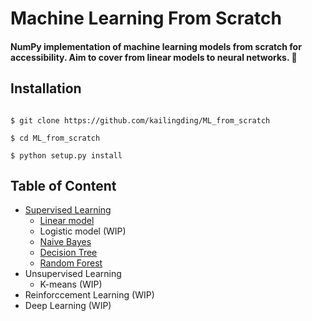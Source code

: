 # Machine Learning From Scratch

#### NumPy implementation of machine learning models from scratch for accessibility. Aim to cover from linear models to neural networks. 🚀

## Installation
<pre><code>
$ git clone https://github.com/kailingding/ML_from_scratch <br />
$ cd ML_from_scratch <br />
$ python setup.py install
</code></pre>

## Table of Content
- [Supervised Learning](https://github.com/kailingding/ML_from_scratch/tree/master/ml_from_scratch/supervised_learning)
	- [Linear model](https://github.com/kailingding/ML_from_scratch/blob/master/ml_from_scratch/supervised_learning/linear_regression.py)
	- Logistic model (WIP)
	- [Naive Bayes](https://github.com/kailingding/ML_from_scratch/blob/master/ml_from_scratch/supervised_learning/naive_bayes.py)
	- [Decision Tree](https://github.com/kailingding/ML_from_scratch/blob/master/ml_from_scratch/supervised_learning/decision_tree.py)
	- [Random Forest](https://github.com/kailingding/ML_from_scratch/blob/master/ml_from_scratch/supervised_learning/random_forest.py) 
- Unsupervised Learning
	- K-means (WIP)
- Reinforccement Learning (WIP)
- Deep Learning (WIP)
